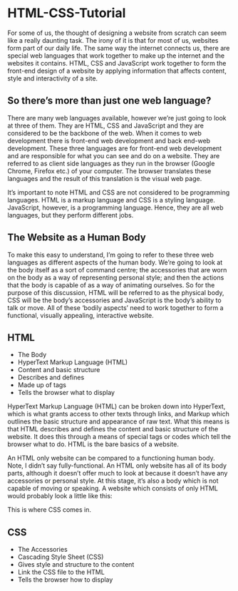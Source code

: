# HTML-CSS-Tutorial
For some of us, the thought of designing a website from scratch can seem like a really daunting task. The irony of it is that for most of us, websites form part of our daily life. The same way the internet connects us, there are special web languages that work together to make up the internet and the websites it contains. HTML, CSS and JavaScript work together to form the front-end design of a website by applying information that affects content, style and interactivity of a site.

## So there’s more than just one web language?

There are many web languages available, however we’re just going to look at three of them. They are HTML, CSS and JavaScript and they are considered to be the backbone of the web. When it comes to web development there is front-end web development and back end-web development. These three languages are for front-end web development and are responsible for what you can see and do on a website. They are referred to as client side languages as they run in the browser (Google Chrome, Firefox etc.) of your computer. The browser translates these languages and the result of this translation is the visual web page.


It’s important to note HTML and CSS are not considered to be programming languages. HTML is a markup language and CSS is a styling language. JavaScript, however, is a programming language. Hence, they are all web languages, but they perform different jobs.

## The Website as a Human Body

To make this easy to understand, I’m going to refer to these three web languages as different aspects of the human body. We’re going to look at the body itself as a sort of command centre; the accessories that are worn on the body as a way of representing personal style; and then the actions that the body is capable of as a way of animating ourselves. So for the purpose of this discussion, HTML will be referred to as the physical body, CSS will be the body’s accessories and JavaScript is the body’s ability to talk or move. All of these ‘bodily aspects’ need to work together to form a functional, visually appealing, interactive website.

## HTML

* The Body
* HyperText Markup Language (HTML)
* Content and basic structure
* Describes and defines
* Made up of tags
* Tells the browser what to display


HyperText Markup Language (HTML) can be broken down into HyperText, which is what grants access to other texts through links, and Markup which outlines the basic structure and appearance of raw text. What this means is that HTML describes and defines the content and basic structure of the website. It does this through a means of special tags or codes which tell the browser what to do. HTML is the bare basics of a website.


An HTML only website can be compared to a functioning human body. Note, I didn’t say fully-functional. An HTML only website has all of its body parts, although it doesn’t offer much to look at because it doesn’t have any accessories or personal style. At this stage, it’s also a body which is not capable of moving or speaking. A website which consists of only HTML would probably look a little like this:


This is where CSS comes in.

## CSS


* The Accessories
* Cascading Style Sheet (CSS)
* Gives style and structure to the content
* Link the CSS file to the HTML
* Tells the browser how to display
